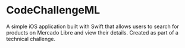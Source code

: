 # CodeChallengeML
A simple iOS application built with Swift that allows users to search for products on Mercado Libre and view their details. Created as part of a technical challenge.
